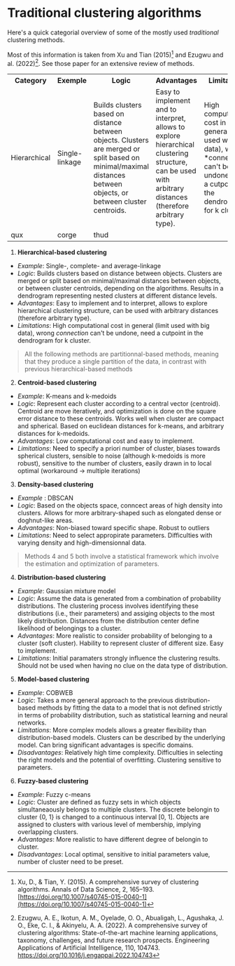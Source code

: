 # Traditional clustering algorithms

Here's a quick categorial overview of some of the mostly used *traditional* clustering
methods.

Most of this information is taken from Xu and Tian (2015)[^ref1] and
Ezugwu and al. (2022)[^ref2]. See those paper for an extensive review of
methods.

 <table>
  <tr>
    <th>Category </th>
    <th>Exemple</th>
    <th>Logic</th>
    <th>Advantages</th>
    <th>Limitations</th>
  </tr>
  <tr>
    <td>Hierarchical</td>
    <td>Single-linkage</td>
    <td>Builds clusters based on distance between objects.  Clusters
  are merged or split based on minimal/maximal
  distances between objects, or between cluster centroids. </td>
    <td>Easy to implement and to interpret, allows to explore hierarchical
  clustering structure, can be used with arbitrary distances (therefore
  arbitrary type).</td>
    <td>High computational cost in general (limit used with big data), wrong *connection* can't be
  undone, need a cutpoint in the dendrogram for k cluster.</td>
  </tr>
  <tr>
    <td>qux</td>
    <td>corge</td>
    <td>thud</td>
  </tr>
</table>


1. **Hierarchical-based clustering**

- *Example*: Single-, complete- and average-linkage
- *Logic*: Builds clusters based on distance between objects.  Clusters
  are merged or split based on minimal/maximal
  distances between objects, or between cluster centroids, depending on
  the algorithms. Results in a dendrogram representing nested clusters
  at different distance levels.
- *Advantages*: Easy to implement and to interpret, allows to explore hierarchical
  clustering structure, can be used with arbitrary distances (therefore
  arbitrary type).
- *Limitations*: High computational cost in general (limit used with big data), wrong *connection* can't be
  undone, need a cutpoint in the dendrogram for k cluster.

> All the following methods are partitionnal-based methods, meaning that they
produce a single partition of the data, in contrast with previous
hierarchical-based methods

2. **Centroid-based clustering**

- *Example*: K-means and k-medoids
- *Logic*: Represent each cluster according to a central vector
  (centroid). Centroid are move iteratively, and optimization is done
  on the square error distance to these centroids. Works well when
  cluster are compact and spherical. Based on euclidean distances for
  k-means, and arbitrary distances for k-medoids.
- *Advantages*: Low computational cost and easy to implement.
- *Limitations*: Need to specify a priori number of cluster, biases towards
  spherical clusters, sensible to noise (although k-medoids is more
  robust), sensitive to the number of clusters, easily drawn in to local
  optimal (workaround → multiple iterations)

3. **Density-based clustering**

- *Example* : DBSCAN
- *Logic*: Based on the objects space, conncect areas of high density
  into clusters. Allows for more arbitrary-shaped such as elongated dense
  or doghnut-like areas.
- *Advantages*: Non-biased toward specific shape. Robust to outliers
- *Limitations*: Need to select appropirate parameters. Difficulties with
varying density and high-dimensionnal data.

> Methods 4 and 5 both involve a statistical framework which involve the
> estimation and optimization of parameters.

4. **Distribution-based clustering**

- *Example*: Gaussian mixture model
- *Logic*: Assume the data is generated from
  a combination of probability distributions. The clustering process
  involves identifying these distributions (i.e., their parameters) and
  assiging objects to the most likely distribution. Distances from the
  distribution center define likelihood of belongings to a cluster.
- *Advantages*: More realistic to consider probability of belonging to
  a cluster (soft cluster). Hability to represent cluster of different size.
  Easy to implement.
- *Limitations*: Initial paramaters strongly influence the
  clustering results. Should not be used when having no clue on the data
  type of distribution.

5. **Model-based clustering**
- *Example*: COBWEB
- *Logic*: Takes a more general approach to the previous
  distribution-based methods by fitting the data to a model that is not
  defined strictly in terms of probability distribution, such as
  statistical learning and neural networks.
- *Limitations*: More complex models allows a greater flexibility than
  distribution-based models. Clusters can be described by the underlying
  model. Can bring significant advantages is specific domains.
- *Disadvantages*: Relatively high time complexity. Difficulties in selecting the right models and the
  potential of overfitting. Clustering sensitive to parameters.

6. **Fuzzy-based clustering**
- *Example*: Fuzzy c-means
- *Logic*: Cluster are defined as fuzzy sets in which objects
  simultaneaously belongs to multiple clusters. The discrete belongin to
  cluster {0, 1} is changed to a continuous interval [0, 1]. Objects are assigned to
  clusters with various level of membership, implying overlapping
  clusters. 
- *Advantages*: More realistic to have different degree of belongin to
  cluster.
- *Disadvantages*: Local optimal, sensitive to initial parameters value,
  number of cluster need to be preset.

[^ref1]: Xu, D., & Tian, Y. (2015). A comprehensive survey of clustering algorithms. Annals of Data Science, 2, 165–193. [https://doi.org/10.1007/s40745-015-0040-1](https://doi.org/10.1007/s40745-015-0040-1)
[^ref2]: Ezugwu, A. E., Ikotun, A. M., Oyelade, O. O., Abualigah, L., Agushaka, J. O., Eke, C. I., & Akinyelu, A. A. (2022). A comprehensive survey of clustering algorithms: State-of-the-art machine learning applications, taxonomy, challenges, and future research prospects. Engineering Applications of Artificial Intelligence, 110, 104743. https://doi.org/10.1016/j.engappai.2022.104743


